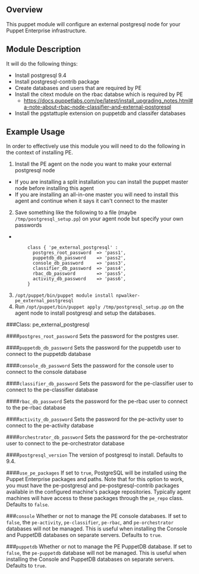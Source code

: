 Overview
--------

This puppet module will configure an external postgresql node for your Puppet Enterprise infrastructure.

Module Description
------------------

It will do the following things:
 - Install postgresql 9.4
 - Install postgresql-contrib package
 - Create databases and users that are required by PE
 - Install the citext module on the rbac databse which is required by PE
   - https://docs.puppetlabs.com/pe/latest/install_upgrading_notes.html#a-note-about-rbac-node-classifier-and-external-postgresql
 - Install the pgstattuple extension on puppetdb and classifer databases

Example Usage
------------

In order to effectively use this module you will need to do the following in the context of installing PE.

1. Install the PE agent on the node you want to make your external postgresql node
 - If you are installing a split installation you can install the puppet master node before installing this agent
 - If you are installing an all-in-one master you will need to install this agent and continue when it says it can't connect to the master
2. Save something like the following to a file (maybe `/tmp/postgresql_setup.pp`) on your agent node but specify your own passwords
 - 
		
			class { 'pe_external_postgresql' :
			  postgres_root_password  => 'pass1',
			  puppetdb_db_password    => 'pass2',
			  console_db_password     => 'pass3',
			  classifier_db_password  => 'pass4',
			  rbac_db_password        => 'pass5',
			  activity_db_password    => 'pass6',
			}
		

3. `/opt/puppet/bin/puppet module install npwalker-pe_external_postgresql`
4. Run `/opt/puppet/bin/puppet apply /tmp/postgresql_setup.pp` on the agent node to install postgresql and setup the databases.

###Class: pe_external_postgresql

####`postgres_root_password`
Sets the password for the postgres user.

####`puppetdb_db_password`
Sets the password for the puppetdb user to connect to the puppetdb database 

####`console_db_password`
Sets the password for the console user to connect to the console database

####`classifier_db_password`
Sets the password for the pe-classifier user to connect to the pe-classifier database

####`rbac_db_password`
Sets the password for the pe-rbac user to connect to the pe-rbac database

####`activity_db_password`
Sets the password for the pe-activity user to connect to the pe-activity database

####`orchestrator_db_password`
Sets the password for the pe-orchestrator user to connect to the pe-orchestrator database

####`postgresql_version`
The version of postgresql to install.  Defaults to 9.4.

####`use_pe_packages`
If set to `true`, PostgreSQL will be installed using the Puppet Enterprise
packages and paths. Note that for this option to work, you must have the
pe-postgresql and pe-postgresql-contrib packages available in the configured
machine's package repositories. Typically agent machines will have access to
these packages through the `pe_repo` class. Defaults to `false`.

###`console`
Whether or not to manage the PE console databases. If set to `false`, the
`pe-activity`, `pe-classifier`, `pe-rbac`, and `pe-orchestrator` databases will
not be managed. This is useful when installing the Console and PuppetDB
databases on separate servers. Defaults to `true`.

###`puppetdb`
Whether or not to manage the PE PuppetDB database. If set to `false`, the
`pe-puppetdb` database will not be managed. This is useful when installing the
Console and PuppetDB databases on separate servers. Defaults to `true`.

